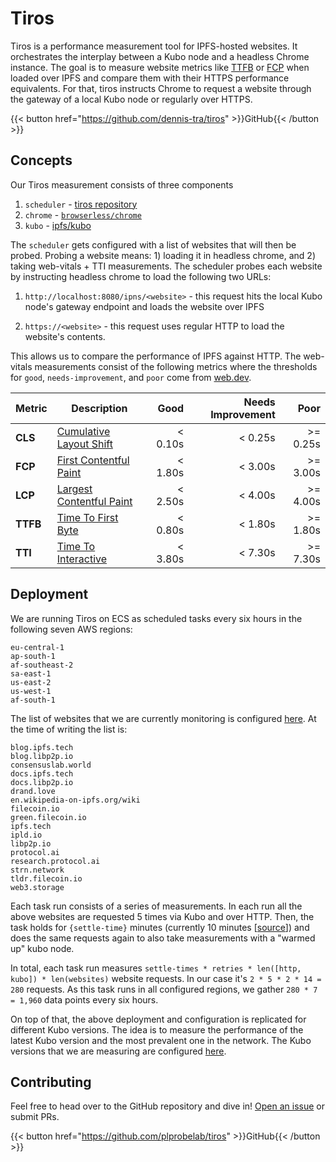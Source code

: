 # Tiros

Tiros is a performance measurement tool for IPFS-hosted websites. It orchestrates the interplay between
a Kubo node and a headless Chrome instance. The goal is to measure website
metrics like [TTFB](https://web.dev/ttfb) or [FCP](https://web.dev/fcp) when loaded over IPFS and compare them with their HTTPS performance equivalents. For that, tiros instructs Chrome to request a website through the gateway of a local Kubo node or regularly over HTTPS.

{{< button href="https://github.com/dennis-tra/tiros" >}}GitHub{{< /button >}}

## Concepts

Our Tiros measurement consists of three components

1. `scheduler` - [tiros repository](https://github.com/plprobelab/tiros)
2. `chrome` - [`browserless/chrome`](https://github.com/browserless/chrome)
3. `kubo` - [ipfs/kubo](https://hub.docker.com/r/ipfs/kubo/)

The `scheduler` gets configured with a list of websites that will then be probed. Probing a website means: 1) loading it in headless chrome, and 2) taking web-vitals + TTI measurements. The scheduler probes each website by instructing headless chrome to load the following two URLs:

1. `http://localhost:8080/ipns/<website>` - this request hits the local Kubo node's gateway endpoint and loads the website over IPFS

2. `https://<website>` - this request uses regular HTTP to load the website's contents.

This allows us to compare the performance of IPFS against HTTP. The web-vitals measurements consist of the following metrics where the thresholds for `good`, `needs-improvement`, and `poor` come from [web.dev](https://web.dev).

| Metric   | Description                                                                                 | Good    | Needs Improvement | Poor     |
| -------- | ------------------------------------------------------------------------------------------- | -------:| -----------------:| --------:|
| **CLS**  | [Cumulative Layout Shift](https://web.dev/cls/)                                             | < 0.10s | < 0.25s           | >= 0.25s |
| **FCP**  | [First Contentful Paint](https://web.dev/fcp/)                                              | < 1.80s | < 3.00s           | >= 3.00s |
| **LCP**  | [Largest Contentful Paint](https://web.dev/lcp/)                                            | < 2.50s | < 4.00s           | >= 4.00s |
| **TTFB** | [Time To First Byte](https://web.dev/ttfb/)                                                 | < 0.80s | < 1.80s           | >= 1.80s |
| **TTI**  | [Time To Interactive](https://developer.chrome.com/docs/lighthouse/performance/interactive) | < 3.80s | < 7.30s           | >= 7.30s |

## Deployment

We are running Tiros on ECS as scheduled tasks every six hours in the following
seven AWS regions:

```
eu-central-1
ap-south-1
af-southeast-2
sa-east-1
us-east-2
us-west-1
af-south-1
```

The list of websites that we are currently monitoring is configured [here](https://github.com/protocol/probelab-infra/blob/aabe20d28e833364e0ed17e651d5f810e524cbb9/aws/tf/modules/tiros/_variables.tf#L49). At the time of writing the list is:

```
blog.ipfs.tech
blog.libp2p.io
consensuslab.world
docs.ipfs.tech
docs.libp2p.io
drand.love
en.wikipedia-on-ipfs.org/wiki
filecoin.io
green.filecoin.io
ipfs.tech
ipld.io
libp2p.io
protocol.ai
research.protocol.ai
strn.network
tldr.filecoin.io
web3.storage
```

Each task run consists of a series of measurements. In each run all the above websites are requested 5 times via Kubo and over HTTP. Then, the task holds for `{settle-time}` minutes (currently 10 minutes [[source](https://github.com/protocol/probelab-infra/blob/1d1867e41cc0a58d641f6edb28ccdf9660f5bdca/aws/tf/tiros.tf#L4)]) and does the same requests again to also take measurements with a "warmed up" kubo node.

In total, each task run measures `settle-times * retries * len([http, kubo]) * len(websites)` website requests. In our case it's `2 * 5 * 2 * 14 = 280` requests. As this task runs in all configured regions, we gather `280 * 7 = 1,960` data points every six hours.

On top of that, the above deployment and configuration is replicated for different Kubo versions. The idea is to measure the performance of the latest Kubo version and the most prevalent one in the network. The Kubo versions that we are measuring are configured [here](https://github.com/protocol/probelab-infra/blob/1d1867e41cc0a58d641f6edb28ccdf9660f5bdca/aws/tf/tiros.tf#L3).

## Contributing

Feel free to head over to the GitHub repository and dive in! [Open an issue](https://github.com/plprobelab/tiros/issues/new) or submit PRs.

{{< button href="https://github.com/plprobelab/tiros" >}}GitHub{{< /button >}}
